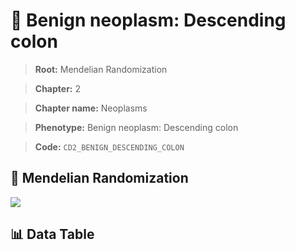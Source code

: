 # 🧪 Benign neoplasm: Descending colon

> **Root:** Mendelian Randomization

> **Chapter:** 2  

> **Chapter name:** Neoplasms

> **Phenotype:** Benign neoplasm: Descending colon  

> **Code:** `CD2_BENIGN_DESCENDING_COLON`

## 🧬 Mendelian Randomization  

<img src="/MR/Figures/Forward/CD2_BENIGN_DESCENDING_COLON.png"/>

## 📊 Data Table

<CsvTableMRF src="/MR_Data/Forward/CD2_BENIGN_DESCENDING_COLON.csv"/>
